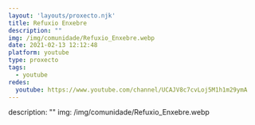 ```yaml
---
layout: 'layouts/proxecto.njk'
title: Refuxio Enxebre
description: ""
img: /img/comunidade/Refuxio_Enxebre.webp
date: 2021-02-13 12:12:48
platform: youtube
type: proxecto
tags:
  - youtube
redes:
  youtube: https://www.youtube.com/channel/UCAJV8c7cvLoj5M1h1m29ymA
---
```

description: ""
img: /img/comunidade/Refuxio_Enxebre.webp
